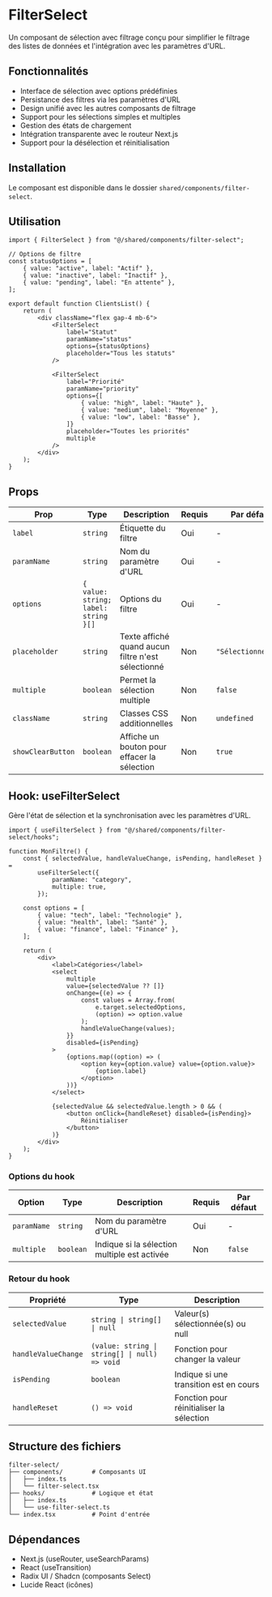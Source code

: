 # FilterSelect

Un composant de sélection avec filtrage conçu pour simplifier le filtrage des listes de données et l'intégration avec les paramètres d'URL.

## Fonctionnalités

- Interface de sélection avec options prédéfinies
- Persistance des filtres via les paramètres d'URL
- Design unifié avec les autres composants de filtrage
- Support pour les sélections simples et multiples
- Gestion des états de chargement
- Intégration transparente avec le routeur Next.js
- Support pour la désélection et réinitialisation

## Installation

Le composant est disponible dans le dossier `shared/components/filter-select`.

## Utilisation

```tsx
import { FilterSelect } from "@/shared/components/filter-select";

// Options de filtre
const statusOptions = [
	{ value: "active", label: "Actif" },
	{ value: "inactive", label: "Inactif" },
	{ value: "pending", label: "En attente" },
];

export default function ClientsList() {
	return (
		<div className="flex gap-4 mb-6">
			<FilterSelect
				label="Statut"
				paramName="status"
				options={statusOptions}
				placeholder="Tous les statuts"
			/>

			<FilterSelect
				label="Priorité"
				paramName="priority"
				options={[
					{ value: "high", label: "Haute" },
					{ value: "medium", label: "Moyenne" },
					{ value: "low", label: "Basse" },
				]}
				placeholder="Toutes les priorités"
				multiple
			/>
		</div>
	);
}
```

## Props

| Prop              | Type                                 | Description                                        | Requis | Par défaut          |
| ----------------- | ------------------------------------ | -------------------------------------------------- | ------ | ------------------- |
| `label`           | `string`                             | Étiquette du filtre                                | Oui    | -                   |
| `paramName`       | `string`                             | Nom du paramètre d'URL                             | Oui    | -                   |
| `options`         | `{ value: string; label: string }[]` | Options du filtre                                  | Oui    | -                   |
| `placeholder`     | `string`                             | Texte affiché quand aucun filtre n'est sélectionné | Non    | `"Sélectionner..."` |
| `multiple`        | `boolean`                            | Permet la sélection multiple                       | Non    | `false`             |
| `className`       | `string`                             | Classes CSS additionnelles                         | Non    | `undefined`         |
| `showClearButton` | `boolean`                            | Affiche un bouton pour effacer la sélection        | Non    | `true`              |

## Hook: useFilterSelect

Gère l'état de sélection et la synchronisation avec les paramètres d'URL.

```tsx
import { useFilterSelect } from "@/shared/components/filter-select/hooks";

function MonFiltre() {
	const { selectedValue, handleValueChange, isPending, handleReset } =
		useFilterSelect({
			paramName: "category",
			multiple: true,
		});

	const options = [
		{ value: "tech", label: "Technologie" },
		{ value: "health", label: "Santé" },
		{ value: "finance", label: "Finance" },
	];

	return (
		<div>
			<label>Catégories</label>
			<select
				multiple
				value={selectedValue ?? []}
				onChange={(e) => {
					const values = Array.from(
						e.target.selectedOptions,
						(option) => option.value
					);
					handleValueChange(values);
				}}
				disabled={isPending}
			>
				{options.map((option) => (
					<option key={option.value} value={option.value}>
						{option.label}
					</option>
				))}
			</select>

			{selectedValue && selectedValue.length > 0 && (
				<button onClick={handleReset} disabled={isPending}>
					Réinitialiser
				</button>
			)}
		</div>
	);
}
```

### Options du hook

| Option      | Type      | Description                                  | Requis | Par défaut |
| ----------- | --------- | -------------------------------------------- | ------ | ---------- |
| `paramName` | `string`  | Nom du paramètre d'URL                       | Oui    | -          |
| `multiple`  | `boolean` | Indique si la sélection multiple est activée | Non    | `false`    |

### Retour du hook

| Propriété           | Type                                          | Description                              |
| ------------------- | --------------------------------------------- | ---------------------------------------- |
| `selectedValue`     | `string \| string[] \| null`                  | Valeur(s) sélectionnée(s) ou null        |
| `handleValueChange` | `(value: string \| string[] \| null) => void` | Fonction pour changer la valeur          |
| `isPending`         | `boolean`                                     | Indique si une transition est en cours   |
| `handleReset`       | `() => void`                                  | Fonction pour réinitialiser la sélection |

## Structure des fichiers

```
filter-select/
├── components/        # Composants UI
│   ├── index.ts
│   └── filter-select.tsx
├── hooks/             # Logique et état
│   ├── index.ts
│   └── use-filter-select.ts
└── index.tsx          # Point d'entrée
```

## Dépendances

- Next.js (useRouter, useSearchParams)
- React (useTransition)
- Radix UI / Shadcn (composants Select)
- Lucide React (icônes)
